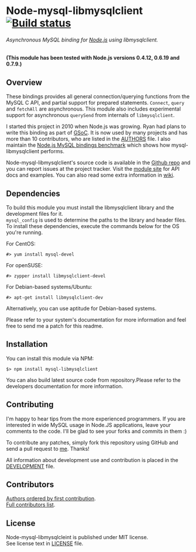 # Node-mysql-libmysqlclient [![Build status](https://secure.travis-ci.org/Sannis/node-mysql-libmysqlclient.png?branch=master)](http://travis-ci.org/Sannis/node-mysql-libmysqlclient) #

###### Asynchronous MySQL binding for [Node.js] using libmysqlclient. ######
__(This module has been tested with Node.js versions 0.4.12, 0.6.19 and 0.7.9.)__

[Node.js]: http://nodejs.org/


Overview
--------

These bindings provides all general connection/querying functions from the MySQL C API,
and partial support for prepared statements. `Connect`, `query` and `fetchAll` are asynchronous.
This module also includes experimental support for asynchronous `querySend` from internals of `libmysqlclient`.

I started this project in 2010 when Node.js was growing. Ryan had plans to write this binding as part of [GSoC].
It is now used by many projects and has more than 10 contributors,
who are listed in the [AUTHORS](https://github.com/Sannis/node-mysql-libmysqlclient/blob/master/AUTHORS) file.
I also maintain the [Node.js MySQL bindings benchmark] which shows how mysql-libmysqlclient performs.

Node-mysql-libmysqlclient's source code is available in the [Github repo] and you can report issues at the project tracker.
Visit the [module site] for API docs and examples. You can also read some extra information in [wiki].

[GSoC]: http://code.google.com/soc/
[Node.js MySQL bindings benchmark]: https://github.com/Sannis/node-mysql-bindings-benchmarks
[Github repo]: https://github.com/Sannis/node-mysql-libmysqlclient
[module site]: http://sannis.github.com/node-mysql-libmysqlclient
[wiki]: https://github.com/Sannis/node-mysql-libmysqlclient/wiki


Dependencies
------------

To build this module you must install the libmysqlclient library and the development files for it.  
`mysql_config` is used to determine the paths to the library and header files.  
To install these dependencies, execute the commands below for the OS you're running.

For CentOS:

    #> yum install mysql-devel

For openSUSE:

    #> zypper install libmysqlclient-devel

For Debian-based systems/Ubuntu:

    #> apt-get install libmysqlclient-dev

Alternatively, you can use aptitude for Debian-based systems.

Please refer to your system's documentation for more information and feel free to send me a patch for this readme. 


Installation
------------

You can install this module via NPM:

    $> npm install mysql-libmysqlclient

You can also build latest source code from repository.Please refer to the developers documentation for more information.


Contributing
------------

I'm happy to hear tips from the more experienced programmers.
If you are interested in wide MySQL usage in Node.JS applications,
leave your comments to the code.
I'll be glad to see your forks and commits in them :)

To contribute any patches, simply fork this repository using GitHub
and send a pull request to [me](https://github.com/Sannis). Thanks!

All information about development use and contribution is placed in the [DEVELOPMENT](https://github.com/Sannis/node-mysql-libmysqlclient/blob/master/DEVELOPMENT.markdown) file.


Contributors
------------

[Authors ordered by first contribution](https://github.com/Sannis/node-mysql-libmysqlclient/blob/master/AUTHORS).  
[Full contributors list](https://github.com/Sannis/node-mysql-libmysqlclient/contributors).


License
-------

Node-mysql-libmysqlcleint is published under MIT license.  
See license text in [LICENSE](https://github.com/Sannis/node-mysql-libmysqlclient/blob/master/LICENSE) file.
